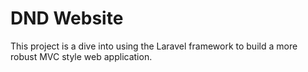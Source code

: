 <h1>DND Website</h1>

<p>This project is a dive into using the Laravel framework to build a more robust MVC style web application.</p>
